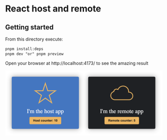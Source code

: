 # React host and remote

## Getting started

From this directory execute:

```shell
pnpm install:deps
pnpm dev "or" pnpm preview
```

Open your browser at http://localhost:4173/ to see the amazing result

![screenshot](docs/screenshot.png)

